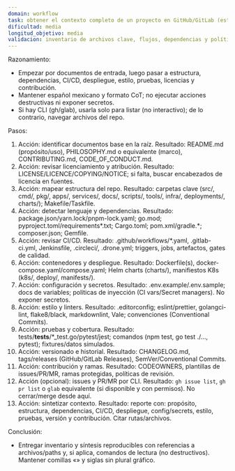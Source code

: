 ```yaml
---
domain: workflow
task: obtener el contexto completo de un proyecto en GitHub/GitLab (estructura, flujo, CI, licencias, prácticas)
dificultad: media
longitud_objetivo: media
validacion: inventario de archivos clave, flujos, dependencias y políticas; fuentes citadas (archivos/enlaces)
---
```


Razonamiento:
- Empezar por documentos de entrada, luego pasar a estructura, dependencias, CI/CD, despliegue, estilo, pruebas, licencias y contribución.
- Mantener español mexicano y formato CoT; no ejecutar acciones destructivas ni exponer secretos.
- Si hay CLI (gh/glab), usarla solo para listar (no interactivo); de lo contrario, navegar archivos del repo.

Pasos:
1) Acción: identificar documentos base en la raíz.
   Resultado: README.md (propósito/uso), PHILOSOPHY.md o equivalente (marco), CONTRIBUTING.md, CODE_OF_CONDUCT.md.
2) Acción: revisar licenciamiento y atribución.
   Resultado: LICENSE/LICENCE/COPYING/NOTICE; si falta, buscar encabezados de licencia en fuentes.
3) Acción: mapear estructura del repo.
   Resultado: carpetas clave (src/, cmd/, pkg/, apps/, services/, docs/, scripts/, tools/, infra/, deployments/, charts/); Makefile/Taskfile.
4) Acción: detectar lenguaje y dependencias.
   Resultado: package.json/yarn.lock/pnpm-lock.yaml; go.mod; pyproject.toml/requirements*.txt; Cargo.toml; pom.xml/gradle.*; composer.json; Gemfile.
5) Acción: revisar CI/CD.
   Resultado: .github/workflows/*.yaml, .gitlab-ci.yml, Jenkinsfile, .circleci/, .drone.yml; triggers, jobs, artefactos, gates de calidad.
6) Acción: contenedores y despliegue.
   Resultado: Dockerfile(s), docker-compose.yaml/compose.yaml; Helm charts (charts/), manifiestos K8s (k8s/, deploy/, manifests/).
7) Acción: configuración y secretos.
   Resultado: .env.example/.env.sample; docs de variables; políticas de inyección (CI vars/Secret managers). No exponer secretos.
8) Acción: estilo y linters.
   Resultado: .editorconfig; eslint/prettier, golangci-lint, flake8/black, markdownlint, Vale; convenciones (Conventional Commits).
9) Acción: pruebas y cobertura.
   Resultado: tests/__tests__/*_test.go/pytest/jest; comandos (npm test, go test ./..., pytest); fixtures/datos simulados.
10) Acción: versionado e historial.
    Resultado: CHANGELOG.md, tags/releases (GitHub/GitLab Releases), SemVer/Conventional Commits.
11) Acción: contribución y ramas.
    Resultado: CODEOWNERS, plantillas de issues/PR/MR, ramas protegidas, políticas de revisión.
12) Acción (opcional): issues y PR/MR por CLI.
    Resultado: `gh issue list`, `gh pr list` o `glab` equivalente (si disponible y con permisos). No cerrar/merge desde aquí.
13) Acción: sintetizar contexto.
    Resultado: reporte con: propósito, estructura, dependencias, CI/CD, despliegue, config/secrets, estilo, pruebas, versión y contribución. Citar rutas/archivos.

Conclusión:
- Entregar inventario y síntesis reproducibles con referencias a archivos/paths y, si aplica, comandos de lectura (no destructivos). Mantener comillas «» y siglas sin plural gráfico.

